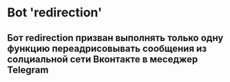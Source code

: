 <h1> Bot 'redirection'</h1>

<h2> Бот redirection призван выполнять только одну функцию переадрисовывать сообщения из 
солциальной сети Вконтакте в меседжер Telegram</h2>